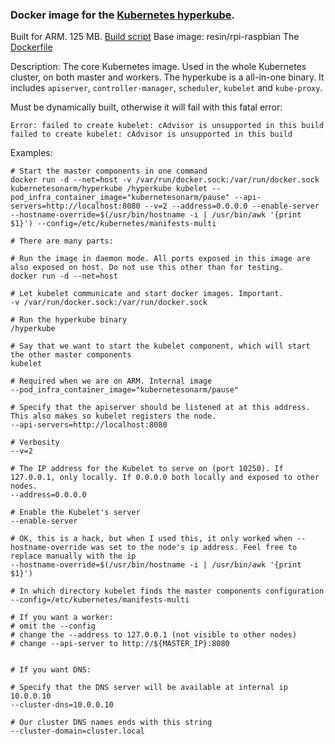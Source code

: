 ### Docker image for the [Kubernetes hyperkube](https://github.com/kubernetes/kubernetes).

Built for ARM.
125 MB.
[Build script](https://github.com/luxas/kubernetes-on-arm/blob/master/images/kubernetesonarm/build/inbuild.sh)
Base image: resin/rpi-raspbian
The [Dockerfile](https://github.com/luxas/kubernetes-on-arm/blob/master/images/kubernetesonarm/hyperkube/Dockerfile)


Description: 
The core Kubernetes image. Used in the whole Kubernetes cluster, on both master and workers.
The hyperkube is a all-in-one binary. 
It includes `apiserver`, `controller-manager`, `scheduler`, `kubelet` and `kube-proxy`.


Must be dynamically built, otherwise it will fail with this fatal error: 
```
Error: failed to create kubelet: cAdvisor is unsupported in this build
failed to create kubelet: cAdvisor is unsupported in this build
```

Examples:

```
# Start the master components in one command
docker run -d --net=host -v /var/run/docker.sock:/var/run/docker.sock kubernetesonarm/hyperkube /hyperkube kubelet --pod_infra_container_image="kubernetesonarm/pause" --api-servers=http://localhost:8080 --v=2 --address=0.0.0.0 --enable-server --hostname-override=$(/usr/bin/hostname -i | /usr/bin/awk '{print $1}') --config=/etc/kubernetes/manifests-multi

# There are many parts:

# Run the image in daemon mode. All ports exposed in this image are also exposed on host. Do not use this other than for testing.
docker run -d --net=host

# Let kubelet communicate and start docker images. Important.
-v /var/run/docker.sock:/var/run/docker.sock

# Run the hyperkube binary
/hyperkube

# Say that we want to start the kubelet component, which will start the other master components
kubelet

# Required when we are on ARM. Internal image
--pod_infra_container_image="kubernetesonarm/pause"

# Specify that the apiserver should be listened at at this address. This also makes so kubelet registers the node.
--api-servers=http://localhost:8080

# Verbosity
--v=2

# The IP address for the Kubelet to serve on (port 10250). If 127.0.0.1, only locally. If 0.0.0.0 both locally and exposed to other nodes.
--address=0.0.0.0

# Enable the Kubelet's server
--enable-server

# OK, this is a hack, but when I used this, it only worked when --hostname-override was set to the node's ip address. Feel free to replace manually with the ip
--hostname-override=$(/usr/bin/hostname -i | /usr/bin/awk '{print $1}')

# In which directory kubelet finds the master components configuration
--config=/etc/kubernetes/manifests-multi

# If you want a worker:
# omit the --config 
# change the --address to 127.0.0.1 (not visible to other nodes)
# change --api-server to http://${MASTER_IP}:8080


# If you want DNS:

# Specify that the DNS server will be available at internal ip 10.0.0.10
--cluster-dns=10.0.0.10 

# Our cluster DNS names ends with this string
--cluster-domain=cluster.local
```
